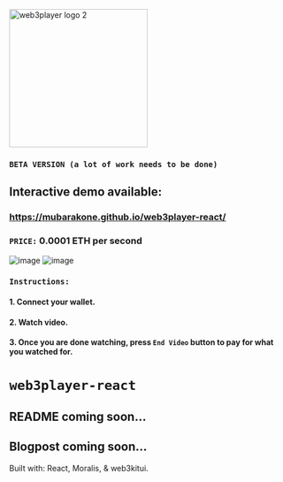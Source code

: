 <img width="250" alt="web3player logo 2" src="https://user-images.githubusercontent.com/52806204/162639147-d808ba73-71d8-4a69-a013-10ea7a3988e2.PNG">

### `BETA VERSION (a lot of work needs to be done)`
## Interactive demo available: 
### https://mubarakone.github.io/web3player-react/
### `PRICE:` 0.0001 ETH per second
![image](https://user-images.githubusercontent.com/52806204/162789377-caedc56f-bfcd-4b2b-ac0a-bd092d25ac75.png)
![image](https://user-images.githubusercontent.com/52806204/162789403-48be36d4-434c-4d16-9950-d30b543cbeb2.png)
### `Instructions:`
#### 1. Connect your wallet.
#### 2. Watch video.
#### 3. Once you are done watching, press `End Video` button to pay for what you watched for.
# `web3player-react`
## README coming soon...
## Blogpost coming soon...
Built with: React, Moralis, & web3kitui.
